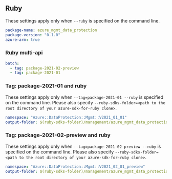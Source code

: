 ## Ruby

These settings apply only when `--ruby` is specified on the command line.

``` yaml
package-name: azure_mgmt_data_protection
package-version: "0.1.0"
azure-arm: true
```

### Ruby multi-api

``` yaml $(ruby) && $(multiapi)
batch:
  - tag: package-2021-02-preview
  - tag: package-2021-01
```

### Tag: package-2021-01 and ruby

These settings apply only when `--tag=package-2021-01 --ruby` is specified on the command line.
Please also specify `--ruby-sdks-folder=<path to the root directory of your azure-sdk-for-ruby clone>`.

``` yaml $(tag) == 'package-2021-01' && $(ruby)
namespace: "Azure::DataProtection::Mgmt::V2021_01_01"
output-folder: $(ruby-sdks-folder)/management/azure_mgmt_data_protection/lib
```

### Tag: package-2021-02-preview and ruby

These settings apply only when `--tag=package-2021-02-preview --ruby` is specified on the command line.
Please also specify `--ruby-sdks-folder=<path to the root directory of your azure-sdk-for-ruby clone>`.

``` yaml $(tag) == 'package-2021-02-preview' && $(ruby)
namespace: "Azure::DataProtection::Mgmt::V2021_02_01_preview"
output-folder: $(ruby-sdks-folder)/management/azure_mgmt_data_protection/lib
```
